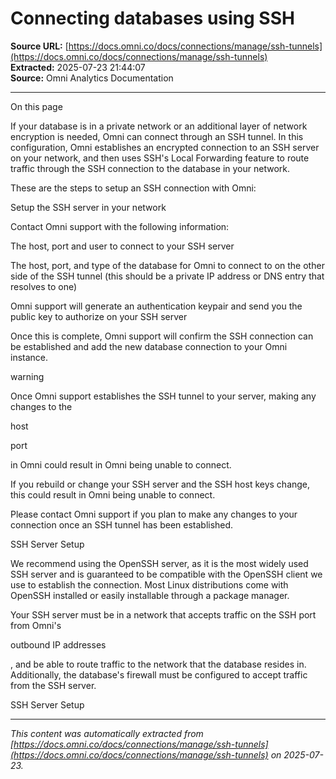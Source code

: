 # Connecting databases using SSH

**Source URL:** [https://docs.omni.co/docs/connections/manage/ssh-tunnels](https://docs.omni.co/docs/connections/manage/ssh-tunnels)  
**Extracted:** 2025-07-23 21:44:07  
**Source:** Omni Analytics Documentation

---

On this page

If your database is in a private network or an additional layer of network encryption is needed, Omni can connect through an SSH tunnel. In this configuration, Omni establishes an encrypted connection to an SSH server on your network, and then uses SSH's Local Forwarding feature to route traffic through the SSH connection to the database in your network.

These are the steps to setup an SSH connection with Omni:

Setup the SSH server in your network

Contact Omni support with the following information:

The host, port and user to connect to your SSH server

The host, port, and type of the database for Omni to connect to on the other side of the SSH tunnel (this should be a private IP address or DNS entry that resolves to one)

Omni support will generate an authentication keypair and send you the public key to authorize on your SSH server

Once this is complete, Omni support will confirm the SSH connection can be established and add the new database connection to your Omni instance.

warning

Once Omni support establishes the SSH tunnel to your server, making any changes to the

host

port

in Omni could result in Omni being unable to connect.

If you rebuild or change your SSH server and the SSH host keys change, this could result in Omni being unable to connect.

Please contact Omni support if you plan to make any changes to your connection once an SSH tunnel has been established.

SSH Server Setup

We recommend using the OpenSSH server, as it is the most widely used SSH server and is guaranteed to be compatible with the OpenSSH client we use to establish the connection. Most Linux distributions come with OpenSSH installed or easily installable through a package manager.

Your SSH server must be in a network that accepts traffic on the SSH port from Omni's

outbound IP addresses

, and be able to route traffic to the network that the database resides in. Additionally, the database's firewall must be configured to accept traffic from the SSH server.

SSH Server Setup

---

*This content was automatically extracted from [https://docs.omni.co/docs/connections/manage/ssh-tunnels](https://docs.omni.co/docs/connections/manage/ssh-tunnels) on 2025-07-23.*
